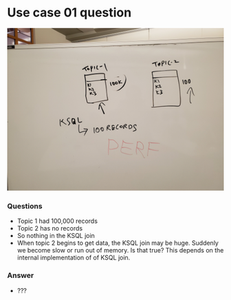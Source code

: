 # Use case 01 question

![](diagram1.jpg)

### Questions
* Topic 1 had 100,000 records
* Topic 2 has no records
* So nothing in the KSQL join
* When topic 2 begins to get data, the KSQL join may be huge. 
Suddenly we become slow or run out of memory. Is that true? 
This depends on the internal implementation of of KSQL join.

### Answer
* ??? 